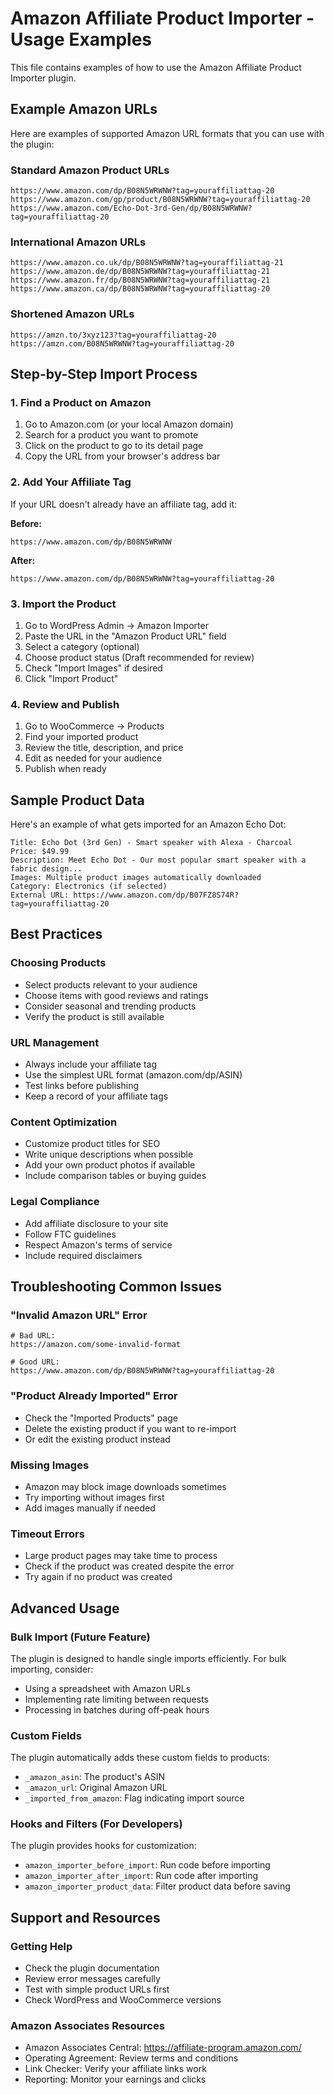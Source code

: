 # Amazon Affiliate Product Importer - Usage Examples

This file contains examples of how to use the Amazon Affiliate Product Importer plugin.

## Example Amazon URLs

Here are examples of supported Amazon URL formats that you can use with the plugin:

### Standard Amazon Product URLs

```
https://www.amazon.com/dp/B08N5WRWNW?tag=youraffiliattag-20
https://www.amazon.com/gp/product/B08N5WRWNW?tag=youraffiliattag-20
https://www.amazon.com/Echo-Dot-3rd-Gen/dp/B08N5WRWNW?tag=youraffiliattag-20
```

### International Amazon URLs

```
https://www.amazon.co.uk/dp/B08N5WRWNW?tag=youraffiliattag-21
https://www.amazon.de/dp/B08N5WRWNW?tag=youraffiliattag-21
https://www.amazon.fr/dp/B08N5WRWNW?tag=youraffiliattag-21
https://www.amazon.ca/dp/B08N5WRWNW?tag=youraffiliattag-20
```

### Shortened Amazon URLs

```
https://amzn.to/3xyz123?tag=youraffiliattag-20
https://amzn.com/B08N5WRWNW?tag=youraffiliattag-20
```

## Step-by-Step Import Process

### 1. Find a Product on Amazon

1. Go to Amazon.com (or your local Amazon domain)
2. Search for a product you want to promote
3. Click on the product to go to its detail page
4. Copy the URL from your browser's address bar

### 2. Add Your Affiliate Tag

If your URL doesn't already have an affiliate tag, add it:

**Before:**
```
https://www.amazon.com/dp/B08N5WRWNW
```

**After:**
```
https://www.amazon.com/dp/B08N5WRWNW?tag=youraffiliattag-20
```

### 3. Import the Product

1. Go to WordPress Admin → Amazon Importer
2. Paste the URL in the "Amazon Product URL" field
3. Select a category (optional)
4. Choose product status (Draft recommended for review)
5. Check "Import Images" if desired
6. Click "Import Product"

### 4. Review and Publish

1. Go to WooCommerce → Products
2. Find your imported product
3. Review the title, description, and price
4. Edit as needed for your audience
5. Publish when ready

## Sample Product Data

Here's an example of what gets imported for an Amazon Echo Dot:

```
Title: Echo Dot (3rd Gen) - Smart speaker with Alexa - Charcoal
Price: $49.99
Description: Meet Echo Dot - Our most popular smart speaker with a fabric design...
Images: Multiple product images automatically downloaded
Category: Electronics (if selected)
External URL: https://www.amazon.com/dp/B07FZ8S74R?tag=youraffiliattag-20
```

## Best Practices

### Choosing Products
- Select products relevant to your audience
- Choose items with good reviews and ratings
- Consider seasonal and trending products
- Verify the product is still available

### URL Management
- Always include your affiliate tag
- Use the simplest URL format (amazon.com/dp/ASIN)
- Test links before publishing
- Keep a record of your affiliate tags

### Content Optimization
- Customize product titles for SEO
- Write unique descriptions when possible
- Add your own product photos if available
- Include comparison tables or buying guides

### Legal Compliance
- Add affiliate disclosure to your site
- Follow FTC guidelines
- Respect Amazon's terms of service
- Include required disclaimers

## Troubleshooting Common Issues

### "Invalid Amazon URL" Error
```
# Bad URL:
https://amazon.com/some-invalid-format

# Good URL:
https://www.amazon.com/dp/B08N5WRWNW?tag=youraffiliattag-20
```

### "Product Already Imported" Error
- Check the "Imported Products" page
- Delete the existing product if you want to re-import
- Or edit the existing product instead

### Missing Images
- Amazon may block image downloads sometimes
- Try importing without images first
- Add images manually if needed

### Timeout Errors
- Large product pages may take time to process
- Check if the product was created despite the error
- Try again if no product was created

## Advanced Usage

### Bulk Import (Future Feature)
The plugin is designed to handle single imports efficiently. For bulk importing, consider:
- Using a spreadsheet with Amazon URLs
- Implementing rate limiting between requests
- Processing in batches during off-peak hours

### Custom Fields
The plugin automatically adds these custom fields to products:
- `_amazon_asin`: The product's ASIN
- `_amazon_url`: Original Amazon URL
- `_imported_from_amazon`: Flag indicating import source

### Hooks and Filters (For Developers)
The plugin provides hooks for customization:
- `amazon_importer_before_import`: Run code before importing
- `amazon_importer_after_import`: Run code after importing
- `amazon_importer_product_data`: Filter product data before saving

## Support and Resources

### Getting Help
- Check the plugin documentation
- Review error messages carefully
- Test with simple product URLs first
- Check WordPress and WooCommerce versions

### Amazon Associates Resources
- Amazon Associates Central: https://affiliate-program.amazon.com/
- Operating Agreement: Review terms and conditions
- Link Checker: Verify your affiliate links work
- Reporting: Monitor your earnings and clicks
